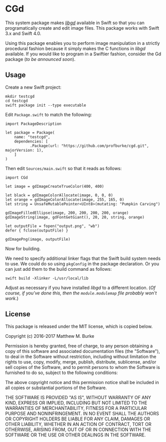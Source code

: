 # CGd

This system package makes [*libgd*](https://libgd.github.io/)  available in Swift so that you can programatically create and edit image files. This package works with Swift 3.x and Swift 4.0.

Using this package enables you to perform image manipulation in a strictly procedural fashion because it simply makes the C functions in *libgd* available. If you would like to program in a Swiftier fashion, consider the Gd package (*to be announced soon*).

## Usage

Create a new Swift project:

    mkdir testcgd
    cd testcgd
    swift package init --type executable

Edit `Package.swift` to match the following:

```
import PackageDescription

let package = Package(
    name: "testcgd",
    dependencies: [
           .Package(url: "https://github.com/profburke/cgd.git", majorVersion: 1),
    ]
)
```

Then edit `Sources/main.swift` so that it reads as follows:

```
import CGd

let image = gdImageCreateTrueColor(400, 400)

let black = gdImageColorAllocate(image, 0, 0, 0)
let orange = gdImageColorAllocate(image, 255, 165, 0)
let string = UnsafeMutablePointer<UInt8>(mutating: "Pumpkin Carving")

gdImageFilledEllipse(image, 200, 200, 200, 200, orange)
gdImageString(image, gdFontGetGiant(), 20, 20, string, orange)

let outputFile = fopen("output.png", "wb")
defer { fclose(outputFile) }

gdImagePng(image, outputFile)
```

Now for building. 

We need to specify additional linker flags that the Swift build system needs to use. We could do so using `pkgConfig` in the package declaration. Or you can just add them to the build command as follows:

    swift build -Xlinker -L/usr/local/lib
    
Adjust as necessary if you have installed *libgd* to a different location. (*Of course, if you've done this, then the `module.modulemap` file probably won't work*.)


## License

This package is released under the MIT license, which is copied below.

Copyright (c) 2016-2017 Matthew M. Burke

Permission is hereby granted, free of charge, to any person obtaining a copy
of this software and associated documentation files (the "Software"), to deal
in the Software without restriction, including without limitation the rights
to use, copy, modify, merge, publish, distribute, sublicense, and/or sell
copies of the Software, and to permit persons to whom the Software is
furnished to do so, subject to the following conditions:

The above copyright notice and this permission notice shall be included in all
copies or substantial portions of the Software.

THE SOFTWARE IS PROVIDED "AS IS", WITHOUT WARRANTY OF ANY KIND, EXPRESS OR
IMPLIED, INCLUDING BUT NOT LIMITED TO THE WARRANTIES OF MERCHANTABILITY,
FITNESS FOR A PARTICULAR PURPOSE AND NONINFRINGEMENT. IN NO EVENT SHALL THE
AUTHORS OR COPYRIGHT HOLDERS BE LIABLE FOR ANY CLAIM, DAMAGES OR OTHER
LIABILITY, WHETHER IN AN ACTION OF CONTRACT, TORT OR OTHERWISE, ARISING FROM,
OUT OF OR IN CONNECTION WITH THE SOFTWARE OR THE USE OR OTHER DEALINGS IN THE
SOFTWARE.

